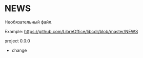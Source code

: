 # NEWS
Необязательный файл.

Example: https://github.com/LibreOffice/libcdr/blob/master/NEWS

project 0.0.0
* change

